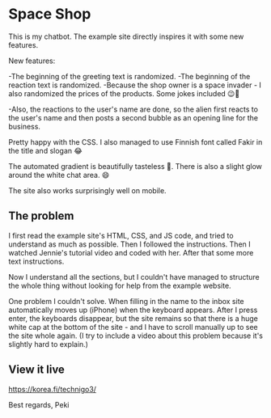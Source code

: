 # Space Shop

This is my chatbot. The example site directly inspires it with some new features. 

New features:

-The beginning of the greeting text is randomized.
-The beginning of the reaction text is randomized.
-Because the shop owner is a space invader - I also randomized the prices of the products. Some jokes included 😉👾

-Also, the reactions to the user's name are done, so the alien first reacts to the user's name and then posts a second bubble as an opening line for the business.


Pretty happy with the CSS. I also managed to use Finnish font called Fakir in the title and slogan 😂

The automated gradient is beautifully tasteless 🥳. There is also a slight glow around the white chat area. 😄 

The site also works surprisingly well on mobile. 


## The problem


I first read the example site's HTML, CSS, and JS code, and tried to understand as much as possible. Then I followed the instructions. Then I watched Jennie's tutorial video and coded with her. After that some more text instructions.

Now I understand all the sections, but I couldn't have managed to structure the whole thing without looking for help from the example website.

One problem I couldn't solve. When filling in the name to the inbox site automatically moves up (iPhone) when the keyboard appears. After I press enter, the keyboards disappear, but the site remains so that there is a huge white cap at the bottom of the site - and I have to scroll manually up to see the site whole again. (I try to include a video about this problem because it's slightly hard to explain.)


## View it live

https://korea.fi/technigo3/

Best regards, Peki

